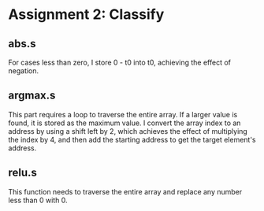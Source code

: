 # Assignment 2: Classify
## abs.s
For cases less than zero, I store 0 - t0 into t0, achieving the effect of negation.
## argmax.s
This part requires a loop to traverse the entire array. If a larger value is found, it is stored as the maximum value. I convert the array index to an address by using a shift left by 2, which achieves the effect of multiplying the index by 4, and then add the starting address to get the target element's address.
## relu.s
This function needs to traverse the entire array and replace any number less than 0 with 0.
